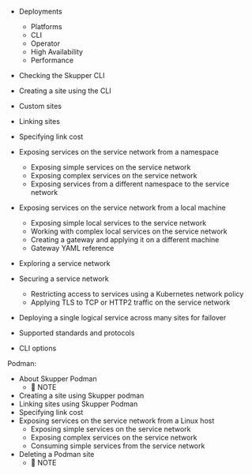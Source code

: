 






- Deployments
  - Platforms
  - CLI
  - Operator
  - High Availability
  - Performance


- Checking the Skupper CLI
- Creating a site using the CLI
- Custom sites
- Linking sites
- Specifying link cost
- Exposing services on the service network from a namespace
  - Exposing simple services on the service network
  - Exposing complex services on the service network
  - Exposing services from a different namespace to the service network
- Exposing services on the service network from a local machine
  - Exposing simple local services to the service network
  - Working with complex local services on the service network
  - Creating a gateway and applying it on a different machine
  - Gateway YAML reference
- Exploring a service network
- Securing a service network
  - Restricting access to services using a Kubernetes network policy
  - Applying TLS to TCP or HTTP2 traffic on the service network
- Deploying a single logical service across many sites for failover
- Supported standards and protocols
- CLI options


Podman:

- About Skupper Podman
  - 📌 NOTE
- Creating a site using Skupper podman
- Linking sites using Skupper Podman
- Specifying link cost
- Exposing services on the service network from a Linux host
  - Exposing simple services on the service network
  - Exposing complex services on the service network
  - Consuming simple services from the service network
- Deleting a Podman site
  - 📌 NOTE